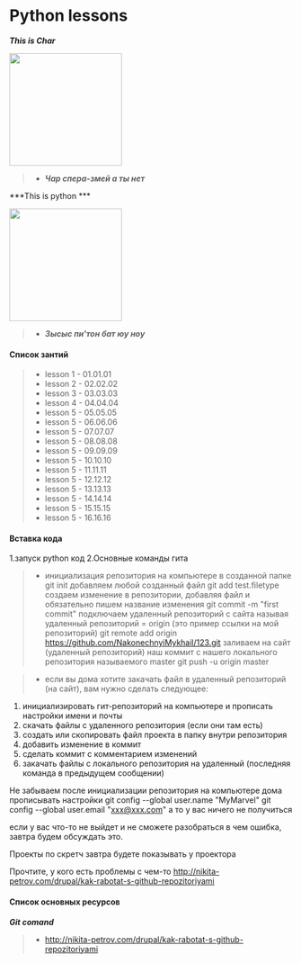 # Python lessons

***This is Char***

<img src="https://vignette.wikia.nocookie.net/ninjago/images/0/07/%D0%96%D0%B5%D0%B7%D0%BB%D0%90%D1%84%D0%B8%D0%B3%D0%B5%D0%B7%D0%BB.jpg/revision/latest?cb=20190610091622&path-prefix=ru" width="200" height="200" />

> - ***Чар спера-змей а ты нет***

***This is python ***

<img src="https://upload.wikimedia.org/wikipedia/commons/thumb/0/0a/Python.svg/1024px-Python.svg.png" width="200" height="200" />

> - ***Зысыс пи'тон бат юу ноу***

#### Список зантий
> - lesson 1 - 01.01.01
> - lesson 2 - 02.02.02
> - lesson 3 - 03.03.03
> - lesson 4 - 04.04.04
> - lesson 5 - 05.05.05
> - lesson 5 - 06.06.06
> - lesson 5 - 07.07.07
> - lesson 5 - 08.08.08
> - lesson 5 - 09.09.09
> - lesson 5 - 10.10.10
> - lesson 5 - 11.11.11
> - lesson 5 - 12.12.12
> - lesson 5 - 13.13.13
> - lesson 5 - 14.14.14
> - lesson 5 - 15.15.15
> - lesson 5 - 16.16.16

#### Вставка кода
1.запуск python код
2.Основные команды гита 
> - инициализация репозитория на компьютере в созданной папке
git init
добавляем любой созданный файл
git add test.filetype
создаем изменение в репозитории, добавляя файл и обязательно пишем название изменения
git commit -m "first commit"
подключаем удаленный репозиторий с сайта называя удаленный репозиторий = origin (это пример ссылки на мой репозиторий)
git remote add origin https://github.com/NakonechnyiMykhail/123.git
заливаем на сайт (удаленный репозиторий) наш коммит с нашего локального репозитория называемого master
git push -u origin master

> - если вы дома хотите закачать файл в удаленный репозиторий (на сайт), вам нужно сделать следующее:
1. инициализировать гит-репозиторий на компьютере и прописать настройки имени и почты
2. скачать файлы с удаленного репозитория (если они там есть)
3. создать или скопировать файл проекта в папку внутри репозитория
4. добавить изменение в коммит
5. сделать коммит с комментарием изменений
6. закачать файлы с локального репозитория на удаленный (последняя команда в предыдущем сообщении)

Не забываем после инициализации репозитория на компьютере дома прописывать настройки
git config --global user.name "MyMarvel"
git config --global user.email "xxx@xxx.com"
а то у вас ничего не получиться

если у вас что-то не выйдет и не сможете разобраться в чем ошибка, завтра будем обсуждать это. 

Проекты по скретч завтра будете показывать у проектора

Прочтите, у кого есть проблемы с чем-то
http://nikita-petrov.com/drupal/kak-rabotat-s-github-repozitoriyami

#### Список основных ресурсов
***Git comand***
> - http://nikita-petrov.com/drupal/kak-rabotat-s-github-repozitoriyami
